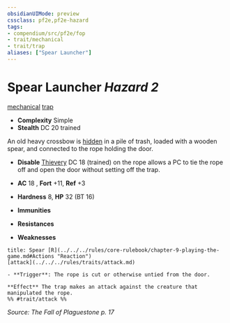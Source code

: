 ```yaml
---
obsidianUIMode: preview
cssclass: pf2e,pf2e-hazard
tags:
- compendium/src/pf2e/fop
- trait/mechanical
- trait/trap
aliases: ["Spear Launcher"]
---
```

# Spear Launcher *Hazard 2*  
[mechanical](../../../Rules/traits/mechanical.md)  [trap](../../../Rules/traits/trap.md)  

- **Complexity** Simple
- **Stealth** DC 20 trained  

An old heavy crossbow is [hidden](../../../Rules/conditions.md#Hidden) in a pile of trash, loaded with a wooden spear, and connected to the rope holding the door.

- **Disable** [Thievery](../../skills.md#Thievery) DC 18 (trained) on the rope allows a PC to tie the rope off and open the door without setting off the trap.  

- **AC** 18 , **Fort** +11, **Ref** +3
- **Hardness** 8, **HP** 32 (BT 16)
- **Immunities** 
- **Resistances** 
- **Weaknesses** 
     
```ad-embed-ability
title: Spear [R](../../../rules/core-rulebook/chapter-9-playing-the-game.md#Actions "Reaction")
[attack](../../../rules/traits/attack.md)  

- **Trigger**: The rope is cut or otherwise untied from the door.

**Effect** The trap makes an attack against the creature that manipulated the rope.  
%% #trait/attack %%
```

*Source: The Fall of Plaguestone p. 17*
